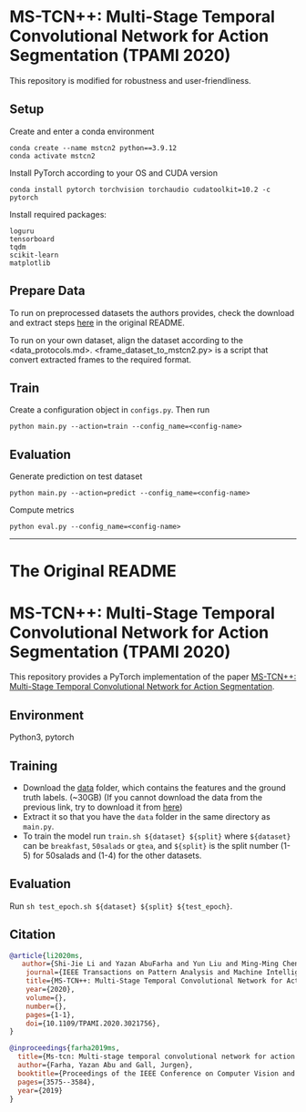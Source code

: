 # MS-TCN++: Multi-Stage Temporal Convolutional Network for Action Segmentation (TPAMI 2020)

This repository is modified for robustness and user-friendliness.

## Setup

Create and enter a conda environment

```
conda create --name mstcn2 python==3.9.12
conda activate mstcn2
```

Install PyTorch according to your OS and CUDA version

```
conda install pytorch torchvision torchaudio cudatoolkit=10.2 -c pytorch
```

Install required packages:

```
loguru
tensorboard
tqdm
scikit-learn
matplotlib
```

## Prepare Data

To run on preprocessed datasets the authors provides, check the download and extract steps [here](#Training) in the original README.

To run on your own dataset, align the dataset according to the <data_protocols.md>. <frame_dataset_to_mstcn2.py> is a script that convert extracted frames to the required format.

## Train

Create a configuration object in `configs.py`. Then run

```
python main.py --action=train --config_name=<config-name>
```

## Evaluation

Generate prediction on test dataset

```
python main.py --action=predict --config_name=<config-name>
```

Compute metrics

```
python eval.py --config_name=<config-name>
```


---

# The Original README

# MS-TCN++: Multi-Stage Temporal Convolutional Network for Action Segmentation (TPAMI 2020)

This repository provides a PyTorch implementation of the paper [MS-TCN++: Multi-Stage Temporal Convolutional Network for Action Segmentation](https://arxiv.org/pdf/2006.09220.pdf).

## Environment
Python3, pytorch

## Training
* Download the [data](https://mega.nz/#!O6wXlSTS!wcEoDT4Ctq5HRq_hV-aWeVF1_JB3cacQBQqOLjCIbc8) folder, which contains the features and the ground truth labels. (~30GB) (If you cannot download the data from the previous link, try to download it from [here](https://zenodo.org/record/3625992#.Xiv9jGhKhPY))
* Extract it so that you have the `data` folder in the same directory as `main.py`.
* To train the model run `train.sh ${dataset} ${split}` where `${dataset}` can be `breakfast`, `50salads` or `gtea`, and `${split}` is the split number (1-5) for 50salads and (1-4) for the other datasets.

## Evaluation
Run `sh test_epoch.sh ${dataset} ${split} ${test_epoch}`.


## Citation
```BibTeX
@article{li2020ms,
   author={Shi-Jie Li and Yazan AbuFarha and Yun Liu and Ming-Ming Cheng and Juergen Gall},
    journal={IEEE Transactions on Pattern Analysis and Machine Intelligence},
    title={MS-TCN++: Multi-Stage Temporal Convolutional Network for Action Segmentation},
    year={2020},
    volume={},
    number={},
    pages={1-1},
    doi={10.1109/TPAMI.2020.3021756},
}

@inproceedings{farha2019ms,
  title={Ms-tcn: Multi-stage temporal convolutional network for action segmentation},
  author={Farha, Yazan Abu and Gall, Jurgen},
  booktitle={Proceedings of the IEEE Conference on Computer Vision and Pattern Recognition},
  pages={3575--3584},
  year={2019}
}
```
